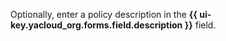 Optionally, enter a policy description in the **{{ ui-key.yacloud_org.forms.field.description }}** field.